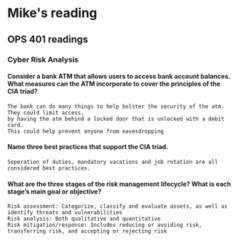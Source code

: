 # Mike's reading

## OPS 401 readings

### Cyber Risk Analysis

#### Consider a bank ATM that allows users to access bank account balances. What measures can the ATM incorporate to cover the principles of the CIA triad?
    The bank can do many things to help bolster the security of the atm. They could limit access,
    by having the atm behind a locked door that is unlocked with a debit card.
    This could help prevent anyone from eavesdropping
#### Name three best practices that support the CIA triad.
    Seperation of duties, mandatory vacations and job rotation are all considered best practices.
#### What are the three stages of the risk management lifecycle? What is each stage’s main goal or objective?
    Risk assessment: Categorize, classify and evaluate assets, as well as identify threats and vulnerabilities
    Risk analysis: Both qualitative and quantitative
    Risk mitigation/response: Includes reducing or avoiding risk, transferring risk, and accepting or rejecting risk